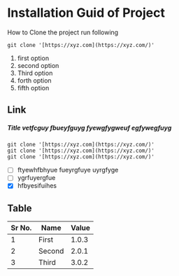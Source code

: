 # Installation Guid of Project
How to Clone the project
run following 

    git clone '[https://xyz.com](https://xyz.com/)'

 1. first option
 2. second option
 3. Third option
 4. forth option
 5. fifth option

##  Link[](./link.md)

##### Title vetfcguy fbueyfguyg fyewgfygweuf egfywegfuyg

    git clone '[https://xyz.com](https://xyz.com/)'
    git clone '[https://xyz.com](https://xyz.com/)'
    git clone '[https://xyz.com](https://xyz.com/)'


 - [ ] ftyewhfbhyue fueyrgfuye uyrgfyge
 - [ ] ygrfuyergfue
 - [x] hfbyesifuihes
 ## Table
 
|  Sr No.|Name  | Value|
|--|--|--|
|1  |First| 1.0.3|
| 2 |Second| 2.0.1|
|  3|Third| 3.0.2|
